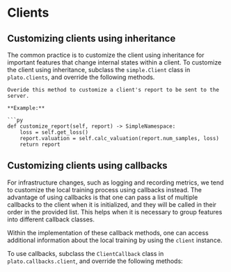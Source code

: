 # Clients

## Customizing clients using inheritance

The common practice is to customize the client using inheritance for important features that change internal states within a client. To customize the client using inheritance, subclass the `simple.Client` class in `plato.clients`, and override the following methods.

```{admonition} **customize_report(self, report) -> SimpleNamespace**
Overide this method to customize a client's report to be sent to the server.

**Example:**

```py
def customize_report(self, report) -> SimpleNamespace:
    loss = self.get_loss()
    report.valuation = self.calc_valuation(report.num_samples, loss)
    return report
```

## Customizing clients using callbacks

For infrastructure changes, such as logging and recording metrics, we tend to customize the local training process using callbacks instead. The advantage of using callbacks is that one can pass a list of multiple callbacks to the client when it is initialized, and they will be called in their order in the provided list. This helps when it is necessary to group features into different callback classes.

Within the implementation of these callback methods, one can access additional information about the local training by using the `client` instance. 

To use callbacks, subclass the `ClientCallback` class in `plato.callbacks.client`, and override the following methods:

